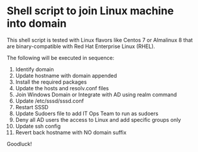 # Shell script to join Linux machine into domain

This shell script is tested  with Linux flavors like Centos 7 or Almalinux 8 that are binary-compatible with Red Hat Enterprise Linux (RHEL).

The following will be executed in sequence:

1. Identify domain
2. Update hostname with domain appended
3. Install the required packages
4. Update the hosts and resolv.conf files
5. Join Windows Domain or Integrate with AD using realm command
6. Update /etc/sssd/sssd.conf
7. Restart SSSD
8. Update Sudoers file to add IT Ops Team to run as sudoers
9. Deny all AD users the access to Linux and add specific groups only
10. Update ssh config
11. Revert back hostname with NO domain suffix

Goodluck!
